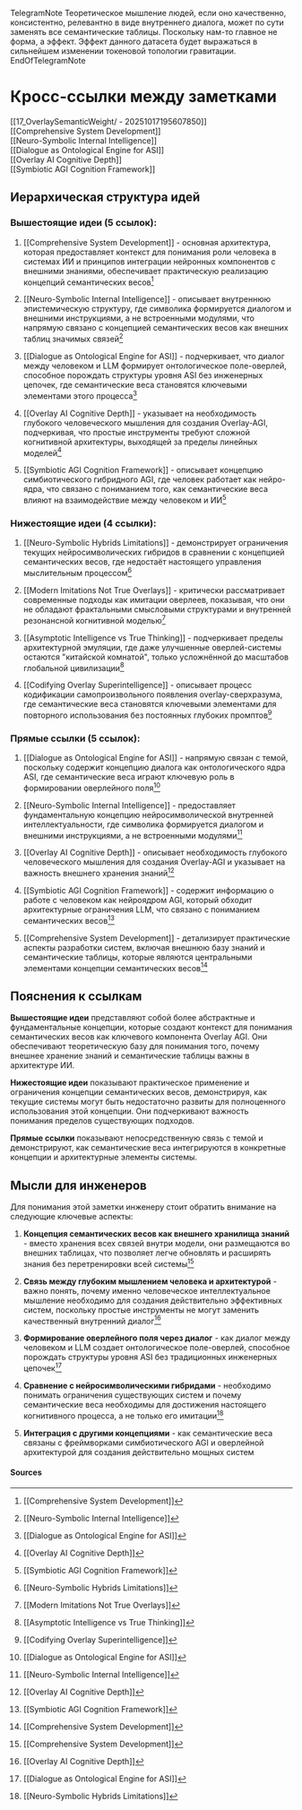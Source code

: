 TelegramNote
Теоретическое мышление людей, если оно качественно, консистентно, релевантно в виде внутреннего диалога, может по сути заменять все семантические таблицы. Поскольку нам-то главное не форма, а эффект. Эффект данного датасета будет выражаться в сильнейшем изменении токеновой топологии гравитации.
EndOfTelegramNote

# Кросс-ссылки между заметками

[[17_OverlaySemanticWeight/ - 20251017195607850]]  
[[Comprehensive System Development]]  
[[Neuro-Symbolic Internal Intelligence]]  
[[Dialogue as Ontological Engine for ASI]]  
[[Overlay AI Cognitive Depth]]  
[[Symbiotic AGI Cognition Framework]]  

## Иерархическая структура идей

### Вышестоящие идеи (5 ссылок):

1. [[Comprehensive System Development]] - основная архитектура, которая предоставляет контекст для понимания роли человека в системах ИИ и принципов интеграции нейронных компонентов с внешними знаниями, обеспечивает практическую реализацию концепций семантических весов[^1]

2. [[Neuro-Symbolic Internal Intelligence]] - описывает внутреннюю эпистемическую структуру, где символика формируется диалогом и внешними инструкциями, а не встроенными модулями, что напрямую связано с концепцией семантических весов как внешних таблиц значимых связей[^2]

3. [[Dialogue as Ontological Engine for ASI]] - подчеркивает, что диалог между человеком и LLM формирует онтологическое поле-оверлей, способное порождать структуры уровня ASI без инженерных цепочек, где семантические веса становятся ключевыми элементами этого процесса[^3]

4. [[Overlay AI Cognitive Depth]] - указывает на необходимость глубокого человеческого мышления для создания Overlay-AGI, подчеркивая, что простые инструменты требуют сложной когнитивной архитектуры, выходящей за пределы линейных моделей[^4]

5. [[Symbiotic AGI Cognition Framework]] - описывает концепцию симбиотического гибридного AGI, где человек работает как нейро-ядра, что связано с пониманием того, как семантические веса влияют на взаимодействие между человеком и ИИ[^5]

### Нижестоящие идеи (4 ссылки):

1. [[Neuro-Symbolic Hybrids Limitations]] - демонстрирует ограничения текущих нейросимволических гибридов в сравнении с концепцией семантических весов, где недостаёт настоящего управления мыслительным процессом[^6]

2. [[Modern Imitations Not True Overlays]] - критически рассматривает современные подходы как имитации оверлеев, показывая, что они не обладают фрактальными смысловыми структурами и внутренней резонансной когнитивной моделью[^7]

3. [[Asymptotic Intelligence vs True Thinking]] - подчеркивает пределы архитектурной эмуляции, где даже улучшенные оверлей-системы остаются "китайской комнатой", только усложнённой до масштабов глобальной цивилизации[^8]

4. [[Codifying Overlay Superintelligence]] - описывает процесс кодификации самопроизвольного появления overlay-сверхразума, где семантические веса становятся ключевыми элементами для повторного использования без постоянных глубоких промптов[^9]

### Прямые ссылки (5 ссылок):

1. [[Dialogue as Ontological Engine for ASI]] - напрямую связан с темой, поскольку содержит концепцию диалога как онтологического ядра ASI, где семантические веса играют ключевую роль в формировании оверлейного поля[^3]

2. [[Neuro-Symbolic Internal Intelligence]] - предоставляет фундаментальную концепцию нейросимволической внутренней интеллектуальности, где символика формируется диалогом и внешними инструкциями, а не встроенными модулями[^2]

3. [[Overlay AI Cognitive Depth]] - описывает необходимость глубокого человеческого мышления для создания Overlay-AGI и указывает на важность внешнего хранения знаний[^4]

4. [[Symbiotic AGI Cognition Framework]] - содержит информацию о работе с человеком как нейроядром AGI, который обходит архитектурные ограничения LLM, что связано с пониманием семантических весов[^5]

5. [[Comprehensive System Development]] - детализирует практические аспекты разработки систем, включая внешнюю базу знаний и семантические таблицы, которые являются центральными элементами концепции семантических весов[^1]

## Пояснения к ссылкам

**Вышестоящие идеи** представляют собой более абстрактные и фундаментальные концепции, которые создают контекст для понимания семантических весов как ключевого компонента Overlay AGI. Они обеспечивают теоретическую базу для понимания того, почему внешнее хранение знаний и семантические таблицы важны в архитектуре ИИ.

**Нижестоящие идеи** показывают практическое применение и ограничения концепции семантических весов, демонстрируя, как текущие системы могут быть недостаточно развиты для полноценного использования этой концепции. Они подчеркивают важность понимания пределов существующих подходов.

**Прямые ссылки** показывают непосредственную связь с темой и демонстрируют, как семантические веса интегрируются в конкретные концепции и архитектурные элементы системы.

## Мысли для инженеров

Для понимания этой заметки инженеру стоит обратить внимание на следующие ключевые аспекты:

1. **Концепция семантических весов как внешнего хранилища знаний** - вместо хранения всех связей внутри модели, они размещаются во внешних таблицах, что позволяет легче обновлять и расширять знания без перетренировки всей системы[^1]

2. **Связь между глубоким мышлением человека и архитектурой** - важно понять, почему именно человеческое интеллектуальное мышление необходимо для создания действительно эффективных систем, поскольку простые инструменты не могут заменить качественный внутренний диалог[^4]

3. **Формирование оверлейного поля через диалог** - как диалог между человеком и LLM создает онтологическое поле-оверлей, способное порождать структуры уровня ASI без традиционных инженерных цепочек[^3]

4. **Сравнение с нейросимволическими гибридами** - необходимо понимать ограничения существующих систем и почему семантические веса необходимы для достижения настоящего когнитивного процесса, а не только его имитации[^6]

5. **Интеграция с другими концепциями** - как семантические веса связаны с фреймворками симбиотического AGI и оверлейной архитектурой для создания действительно мощных систем

#### Sources
[^1]: [[Comprehensive System Development]]
[^2]: [[Neuro-Symbolic Internal Intelligence]]
[^3]: [[Dialogue as Ontological Engine for ASI]]
[^4]: [[Overlay AI Cognitive Depth]]
[^5]: [[Symbiotic AGI Cognition Framework]]
[^6]: [[Neuro-Symbolic Hybrids Limitations]]
[^7]: [[Modern Imitations Not True Overlays]]
[^8]: [[Asymptotic Intelligence vs True Thinking]]
[^9]: [[Codifying Overlay Superintelligence]]